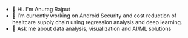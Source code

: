 - 👋 Hi. I'm Anurag Rajput
- 🔭 I’m currently working on Android Security and cost reduction of healtcare supply chain using regression analysis and deep learning.
- 💬 Ask me about data analysis, visualization and AI/ML solutions
  
